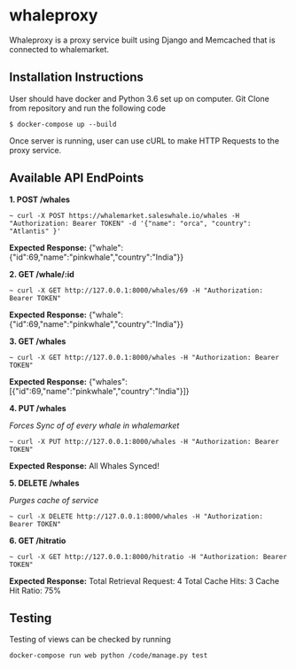 # whaleproxy
Whaleproxy is a proxy service built using Django and Memcached that is connected to whalemarket.

## Installation Instructions
User should have docker and Python 3.6 set up on computer.
Git Clone from repository and run the following code
```
$ docker-compose up --build

```
Once server is running, user can use cURL to make HTTP Requests to the proxy service.

## Available API EndPoints

**1.  POST /whales**
```
~ curl -X POST https://whalemarket.saleswhale.io/whales -H "Authorization: Bearer TOKEN" -d '{"name": "orca", "country": "Atlantis" }'
```
**Expected Response:**
{"whale":{"id":69,"name":"pinkwhale","country":"India"}}

**2.  GET /whale/:id**
```
~ curl -X GET http://127.0.0.1:8000/whales/69 -H "Authorization: Bearer TOKEN"
```
**Expected Response:**
{"whale":{"id":69,"name":"pinkwhale","country":"India"}}

**3.  GET /whales**
```
~ curl -X GET http://127.0.0.1:8000/whales -H "Authorization: Bearer TOKEN"
```
**Expected Response:**
{"whales":[{"id":69,"name":"pinkwhale","country":"India"}]}

**4.  PUT /whales** 

  *Forces Sync of of every whale in whalemarket*
```
~ curl -X PUT http://127.0.0.1:8000/whales -H "Authorization: Bearer TOKEN"
```
**Expected Response:**
All Whales Synced!

**5.  DELETE /whales**
  
  *Purges cache of service*
```
~ curl -X DELETE http://127.0.0.1:8000/whales -H "Authorization: Bearer TOKEN"
```

**6.  GET /hitratio**
```
~ curl -X GET http://127.0.0.1:8000/hitratio -H "Authorization: Bearer TOKEN"
```
**Expected Response:**
Total Retrieval Request: 4 
Total Cache Hits: 3
Cache Hit Ratio: 75%

## Testing
Testing of views can be checked by running
```
docker-compose run web python /code/manage.py test
```